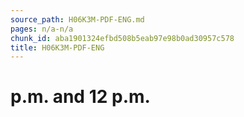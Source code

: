 ```yaml
---
source_path: H06K3M-PDF-ENG.md
pages: n/a-n/a
chunk_id: aba1901324efbd508b5eab97e98b0ad30957c578
title: H06K3M-PDF-ENG
---
```

# p.m. and 12 p.m.
